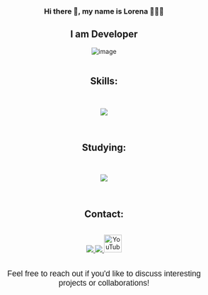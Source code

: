 <div align="center">
  <h3>Hi there 👋, my name is Lorena 👩‍💻✨</h3>
  <h2>I am Developer</h2>
  
  ![image](https://media.giphy.com/media/v1.Y2lkPTc5MGI3NjExZWgwMzRjeHAwNTdoMzVobHVycnkwY2U5NDFpaXR2M2pmNDl2bzNqaSZlcD12MV9pbnRlcm5hbF9naWZfYnlfaWQmY3Q9Zw/HzPtbOKyBoBFsK4hyc/giphy.gif)
  <br>
  <br>
  <h2>Skills:</h2>
   <br>
  <p align="center">
    <a href="https://skillicons.dev">
      <img src="https://skillicons.dev/icons?i=css,js,angular,nodejs,mysql,spring,java,c"/>
    </a>
  </p>
  <br>
 
  <h2>Studying:</h2>
   <br>
   <p align="center">
    <a href="https://skillicons.dev">
      <img src="https://skillicons.dev/icons?i=c,linux"/>
    </a>
  </p>
  <br>
  <h2>Contact:</h2>
   <br>
  <a href="https://github.com/LenRiv">
    <img src="https://skillicons.dev/icons?i=github" />
  </a>
  <a href="https://www.linkedin.com/in/lorenarivasramirez-fullstackdev">
    <img src="https://skillicons.dev/icons?i=linkedin" />
  </a>
  <a href="https://www.youtube.com/@DesarrolloMouse">
    <img src="https://media.giphy.com/media/v1.Y2lkPTc5MGI3NjExY3h2ZXkza2JsYThuMnA4ZXB5eHQxdmozd2NkNjRpanp4dDFsY2VoayZlcD12MV9pbnRlcm5hbF9naWZfYnlfaWQmY3Q9Zw/13Nc3xlO1kGg3S/giphy.gif" alt="YouTube" height="40" />
  </a>
  <br>
  <br>
  <p style="font-family: Arial, sans-serif; font-size: 18px;">Feel free to reach out if you'd like to discuss interesting projects or collaborations!</p>
</div>
</div>
